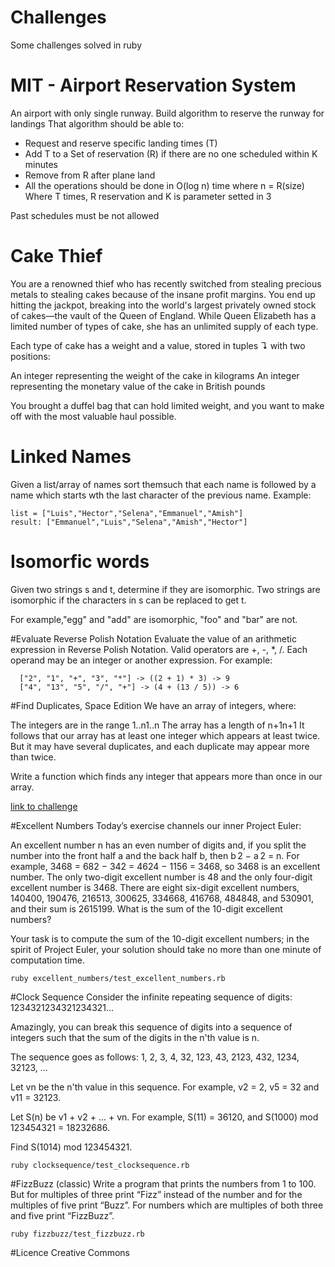 # Challenges
Some challenges solved in ruby

# MIT - Airport Reservation System
An airport with only single runway. Build algorithm to reserve the runway for landings
That algorithm should be able to:
 - Request and reserve specific landing times (T)
 - Add T to a Set of reservation (R) if there are no one scheduled within K minutes
 - Remove from R after plane land
 - All the operations should be done in O(log n) time where n = R(size) 
Where T times, R reservation and K is parameter setted in 3

Past schedules must be not allowed

# Cake Thief
You are a renowned thief who has recently switched from stealing precious metals to stealing 
cakes because of the insane profit margins. You end up hitting the jackpot, breaking into 
the world's largest privately owned stock of cakes—the vault of the Queen of England.
While Queen Elizabeth has a limited number of types of cake, she has an unlimited supply of each type.

Each type of cake has a weight and a value, stored in tuples ↴ with two positions:

An integer representing the weight of the cake in kilograms
An integer representing the monetary value of the cake in British pounds

You brought a duffel bag that can hold limited weight, and you want to make off with the most valuable haul possible.

# Linked Names
Given a list/array of names sort themsuch that each name is followed by a name which starts
wth the last character of the previous name.
Example:
```
list = ["Luis","Hector","Selena","Emmanuel","Amish"]
result: ["Emmanuel","Luis","Selena","Amish","Hector"]
```

# Isomorfic words
Given two strings s and t, determine if they are isomorphic. Two strings are isomorphic if the characters in s can be replaced to get t.

For example,"egg" and "add" are isomorphic, "foo" and "bar" are not.

#Evaluate Reverse Polish Notation
Evaluate the value of an arithmetic expression in Reverse Polish Notation. Valid operators are +, -, *, /. Each operand may be an integer or another expression. For example:

```
  ["2", "1", "+", "3", "*"] -> ((2 + 1) * 3) -> 9
  ["4", "13", "5", "/", "+"] -> (4 + (13 / 5)) -> 6
```

#Find Duplicates, Space Edition
We have an array of integers, where:

The integers are in the range 1..n1..n
The array has a length of n+1n+1
It follows that our array has at least one integer which appears at least twice. But it may have several duplicates, and each duplicate may appear more than twice.

Write a function which finds any integer that appears more than once in our array.

[link to challenge](https://www.interviewcake.com/question/find-duplicate-optimize-for-space)


#Excellent Numbers
Today’s exercise channels our inner Project Euler:

An excellent number n has an even number of digits and, if you split the number into the front half a and the back half b, then b 2 − a 2 = n. For example, 3468 = 682 − 342 = 4624 − 1156 = 3468, so 3468 is an excellent number. The only two-digit excellent number is 48 and the only four-digit excellent number is 3468. There are eight six-digit excellent numbers, 140400, 190476, 216513, 300625, 334668, 416768, 484848, and 530901, and their sum is 2615199. What is the sum of the 10-digit excellent numbers?

Your task is to compute the sum of the 10-digit excellent numbers; in the spirit of Project Euler, your solution should take no more than one minute of computation time. 

```
ruby excellent_numbers/test_excellent_numbers.rb
```

#Clock Sequence
Consider the infinite repeating sequence of digits:
1234321234321234321...

Amazingly, you can break this sequence of digits into a sequence of integers such that the sum of the digits in the n'th value is n.

The sequence goes as follows:
1, 2, 3, 4, 32, 123, 43, 2123, 432, 1234, 32123, ...

Let vn be the n'th value in this sequence. For example, v2 = 2, v5 = 32 and v11 = 32123.

Let S(n) be v1 + v2 + ... + vn. For example, S(11) = 36120, and S(1000) mod 123454321 = 18232686.

Find S(1014) mod 123454321.

```
ruby clocksequence/test_clocksequence.rb
```

#FizzBuzz (classic)
Write a program that prints the numbers from 1 to 100. But for multiples of three print “Fizz” instead of the number and for the multiples of five print “Buzz”. For numbers which are multiples of both three and five print “FizzBuzz”.

```
ruby fizzbuzz/test_fizzbuzz.rb
```

#Licence
Creative Commons
